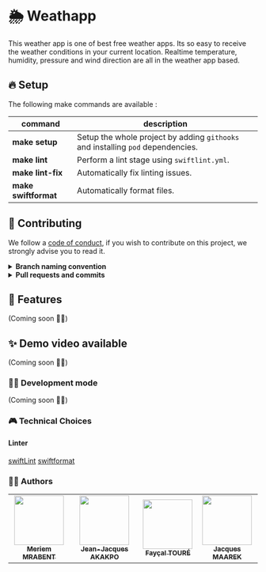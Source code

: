 # 🌦 Weathapp

This weather app is one of best free weather apps. Its so easy to receive the weather conditions in your current location. Realtime temperature, humidity, pressure and wind direction are all in the weather app based.


## 🔥 Setup

The following make commands are available : 

|command|description|
|-|-|
| **make setup**| Setup the whole project by adding `githooks` and installing `pod` dependencies. |
| **make lint**| Perform a lint stage using `swiftlint.yml`. |
| **make lint-fix**| Automatically fix linting issues. |
| **make swiftformat**| Automatically format files. |

## 👥 Contributing

We follow a [code of conduct](CODE_OF_CONDUCT.md), if you wish to contribute on this project, we strongly advise you to read it.

<details>	
  <summary><b>Branch naming convention</b></summary>

- You branch should have a name that reflects it's purpose.

- It should use the same guidelines as [COMMIT_CONVENTIONS](COMMIT_CONVENTIONS.md) (`feat`, `fix`, `build`, `perf`, `docs`), followed by an underscore (`_`) and a very quick summary of the subject in [kebab case][1].

    Example: `feat_add-image-tag-database-relation`.
</details>
<details>
  <summary><b>Pull requests and commits</b></summary>

Pull requests in this project follow two conventions, you will need to use the templates available in the [ISSUE_TEMPLATE](.github/ISSUE_TEMPLATE) folder

If your pull request is still work in progress, please add "WIP: " (Work In Progress) in front of the title, therefor you inform the maintainers that your work is not done, and we can't merge it.

The naming of the PR should follow the same rules as the [COMMIT_CONVENTIONS](COMMIT_CONVENTIONS.md)
</details>

## 🌈 Features

(Coming soon 🏋️‍♂️)

## ✨ Demo video available

(Coming soon 🏋️‍♂️)

### 👨‍💻 Development mode

(Coming soon 🏋️‍♂️)

### 🎮 Technical Choices

#### Linter
[swiftLint](https://github.com/realm/SwiftLint)
[swiftformat](https://github.com/nicklockwood/SwiftFormat)

### 🏄‍♂️ Authors

<table align="center">
  <tr>
    <td align="center">
    <a href="https://github.com/myouuu">
      <img src="https://avatars.githubusercontent.com/u/60980138?v=4" width="100px;" alt=""/>
      <br />
      <sub><b>Meriem MRABENT</b></sub>
    </a>
    </td>
    <td align="center">
    <a href="https://github.com/gensjaak">
      <img src="https://avatars.githubusercontent.com/u/17094432?v=4" width="100px;" alt=""/>
      <br />
      <sub><b>Jean-Jacques AKAKPO</b></sub>
    </a>
    </td>
    <td align="center">
    <a href="https://github.com/FaycalTOURE">
      <img src="https://avatars.githubusercontent.com/u/19931625?v=4" width="100px;" alt=""/>
      <br />
      <sub><b>Fayçal TOURÉ</b></sub>
    </a>
    </td>
    </td>
        <td align="center">
        <a href="https://github.com/JackMaarek">
          <img src="https://avatars3.githubusercontent.com/u/28316928?s=400&u=3cdfb5b0683245ad333a39cfca3a5251f3829824&v=4" width="100px;" alt=""/>
          <br />
          <sub><b>Jacques MAAREK</b></sub>
        </a>
        </td>
  </tr>
</table>
